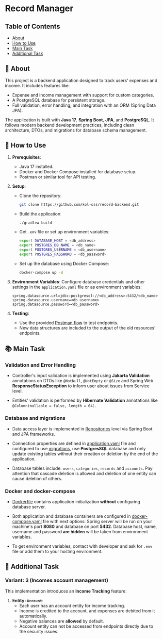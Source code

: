 # Record Manager

## Table of Contents

- [About](#-about)
- [How to Use](#-how-to-use)
- [Main Task](#-main-task)
- [Additional Task](#-additional-task)

## 🚀 About

This project is a backend application designed to track users' expenses and income. It includes features like:
- Expense and income management with support for custom categories.
- A PostgreSQL database for persistent storage.
- Full validation, error handling, and integration with an ORM (Spring Data JPA).

The application is built with **Java 17**, **Spring Boot**, **JPA**, and **PostgreSQL**. It follows modern backend development practices, including clean architecture, DTOs, and migrations for database schema management.

## 📝 How to Use

1. **Prerequisites**:
    - Java 17 installed.
    - Docker and Docker Compose installed for database setup.
    - Postman or similar tool for API testing.

2. **Setup**:
    - Clone the repository:
      ```bash
      git clone https://github.com/kol-oss/record-backend.git
      ```
    - Build the application:
      ```bash
      ./gradlew build
      ```
    - Get `.env` file or set up environment variables:
      ```bash
      export DATABASE_HOST = <db_address>
      export POSTGRES_DB_NAME = <db_name>
      export POSTGRES_USERNAME = <db_username>
      export POSTGRES_PASSWORD = <db_password>
      ```
    - Set up the database using Docker Compose:
      ```bash
      docker-compose up -d
      ```

3. **Environment Variables**:
   Configure database credentials and other settings in the `application.yaml` file or as environment variables:
   ```properties
   spring.datasource.url=jdbc:postgresql://<db_address>:5432/<db_name>
   spring.datasource.username=<db_username>
   spring.datasource.password=<db_password>
   ```

4. **Testing**:
    - Use the provided [Postman flow](https://www.postman.com/evanphilips/workspace/my-workspace/flow/674b6ff20f2a8a76568699fa) to test endpoints.
    - New data structures are included to the output of the old resources' endpoints.

## 📚 Main Task

### Validation and Error Handling

- Controller's input validation is implemented using **Jakarta Validation** annotations on DTOs like `@NotNull`, `@NotEmpty` or `@Size` and Spring Web **ResponseStatusException** to inform user about issues from Service level.

- Entities' validation is performed by **Hibernate Validation** annotations like `@Column(nullable = false, length = 64)`.

### Database and migrations

- Data access layer is implemented in [Repositories](https://github.com/kol-oss/record-backend/tree/main/src/main/java/edu/kpi/backend/repository) level via Spring Boot and JPA frameworks.

- Connection properties are defined in [application.yaml](https://github.com/kol-oss/record-backend/blob/main/src/main/resources/application.yaml) file and configured to use [migrations](https://github.com/kol-oss/record-backend/tree/main/src/main/resources/db/migration), use **PostgresSQL** database and only update existing tables without their creation or deletion by the end of the application. 

- Database tables include: `users`, `categories`, `records` and `accounts`. Pay attention that cascade deletion is allowed and deletion of one entity can cause deletion of others.

### Docker and docker-compose

- [Dockerfile](https://github.com/kol-oss/record-backend/blob/main/Dockerfile) contains application initialization **without** configuring database server.

- Both application and database containers are configured in [docker-compose.yaml](https://github.com/kol-oss/record-backend/blob/main/docker-compose.yaml) file with next options: Spring server will be run on your machine's port **8080** and database on port **5432**. Database host, name, username and password **are hidden** will be taken from environment variables.

- To get environment variables, contact with developer and ask for `.env` file or add them to your hosting environment.

## 🔧 Additional Task

### Variant: 3 (Incomes account management)

This implementation introduces an **Income Tracking** feature:
1. **Entity: `Account`**:
    - Each user has an account entity for income tracking.
    - Income is credited to the account, and expenses are debited from it automatically.
    - Negative balances are **allowed** by default.
    - Account entity can not be accessed from endpoints directly due to the security issues.